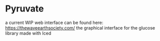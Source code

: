 # Pyruvate
a current WIP web interface can be found here: https://thewaveearthsociety.com/
the graphical interface for the glucose library made with Iced
